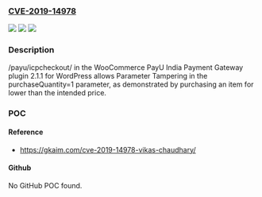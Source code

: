 ### [CVE-2019-14978](https://cve.mitre.org/cgi-bin/cvename.cgi?name=CVE-2019-14978)
![](https://img.shields.io/static/v1?label=Product&message=n%2Fa&color=blue)
![](https://img.shields.io/static/v1?label=Version&message=n%2Fa&color=blue)
![](https://img.shields.io/static/v1?label=Vulnerability&message=n%2Fa&color=brighgreen)

### Description

/payu/icpcheckout/ in the WooCommerce PayU India Payment Gateway plugin 2.1.1 for WordPress allows Parameter Tampering in the purchaseQuantity=1 parameter, as demonstrated by purchasing an item for lower than the intended price.

### POC

#### Reference
- https://gkaim.com/cve-2019-14978-vikas-chaudhary/

#### Github
No GitHub POC found.

